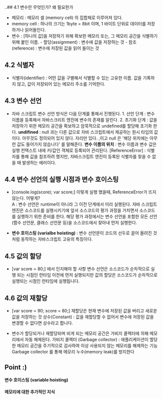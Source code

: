 ..## 4.1 변수란 무엇인가? 왜 필요한가
- 메모리 : 메모리 셀 (memory cell) 의 집합체로 이루어져 있다.
- memory cell : 하나의 크기는 1byte = 8bit 이며, 1 바이트 단위로 데이터를 저장하거나 읽어들인다.
- 변수 : [하나의 값]을 저장하기 위해 확보한 메모리 또는, 그 메모리 공간을 식별하기 위해 붙인 이름.
	  - 할당(assignment) : 변수에 값을 저장하는 것
	  - 참조(reference) : 변수에 저장된 값을 읽어 들이는 것

## 4.2 식별자
- 식별자(identifier) : 어떤 값을 구별해서 식별할 수 있는 고유한 이름. 값을 기록하지 않고, 값이 저장되어 있는 메모리 주소를 기억한다.

## 4.3 변수 선언
- 자바 스크립트 변수 선언 방식은 다음 단계를 통해서 진행된다.
	  1. 선언 단계 : 변수 이름을 등록해서 자바스크리트 엔진에 변수의 존재를 알린다.
	  2. 초기화 단계 : 값을 저장하기 위한 메모리 공간을 확보하고 암묵적으로 undefined를 할당해 초기화 한다.
	     __undifined__ : null 과는 다른 값으로 자바 스크립트에서 제공하는 원시 타입의 값이다. 아무것도 정의되어 있지 않다. 자리만 있다. ,이고 null 은 '해당 위치에는 아무런 값도 들어가지 않습니다' 를 말해준다.
	     __변수 이름의 위치__ : 변수 이름과 변수 값은 실행 컨텍스트 내에 키/값인 객체로 등록되어 관리된다.
	     [ReferenceError] : 식별자를 통해 값을 참조하려 했지만, 자바스크립트 엔진이 등록된 식별자를 찾을 수 없을 때 발생하는 에러이다.

## 4.4 변수 선언의 실행 시점과 변수 호이스팅
- [console.log(score); var score;] 
	  이렇게 실행 했을때, ReferenceError가 뜨지 않는다. 어떻게?      
	  A : 변수 선언은 runtime이 아니라 그 이전 단계에서 미리 실행된다. 자바 스크립트 엔진은 소스코드를 실행시키기에 앞서 소스코드의 평가 과정을 거치면서 소스코드를 실행하기 위한 준비를 한다. 해당 평가 과정에서는 변수 선언을 포함한 모든 선언(함수 선언문, 클래스 선언문 등)을 소스코드에서 찾아내 먼저 실행한다.

- __변수 호이스팅 (varialbe hoisting)__ : 변수 선언문이 코드의 선두로 끌어 올려진 것처럼 동작하는 자바스크립트 고유의 특징이다. 

## 4.5 값의 할당
- [var score = 80;] 에서 인지해야 할 사항
	  변수 선언은 소스코드가 순차적으로 실행 되는 시점인 런타임 이전에 먼저 실행되지만 값의 할당은 소스코드가 순차적으로 실행되는 시점인 런타임에 실행됩니다.

## 4.6 값의 재할당
- [var score = 90; score = 80;] 재할당은 현재 변수에 저장된 값을 버리고 새로운 값을 저장하는 것
	  상수(Constant) : 값을 재할당할 수 없어서 변수에 저장된 값을 변경할 수 없다면 상수라고 합니다.

- 변수가 할당되거나 재할당되며 비게 되는 메모리 공간은 가비지 콜렉터에 의해 메모리에서 자동 해체된다. 
	  가비지 콜렉터 (Garbage collector) : 애플리케이션이 할당한 메모리 공간을 주기적으로 검사하여 이상 사용되지 않는 메모리를 해제하는 기능
	  Garbage collector 를 통해 메모리 누수(memory leak)를 방지한다
## Point :)
__변수 호이스팅 (variable hoisting)__

#### 메모리에 대한 추가적인 지식



